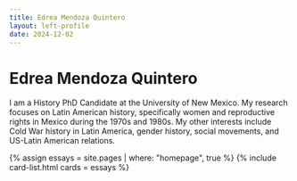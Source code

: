 ```yaml
---
title: Edrea Mendoza Quintero
layout: left-profile
date: 2024-12-02
---
```



# Edrea Mendoza Quintero

I am a History PhD Candidate at the University of New Mexico. My research focuses on Latin American history, specifically women and reproductive rights in Mexico during the 1970s and 1980s. My other interests include Cold War history in Latin America, gender history, social movements, and US-Latin American relations.

{% assign essays = site.pages | where: "homepage", true %}
{% include card-list.html cards = essays %}
